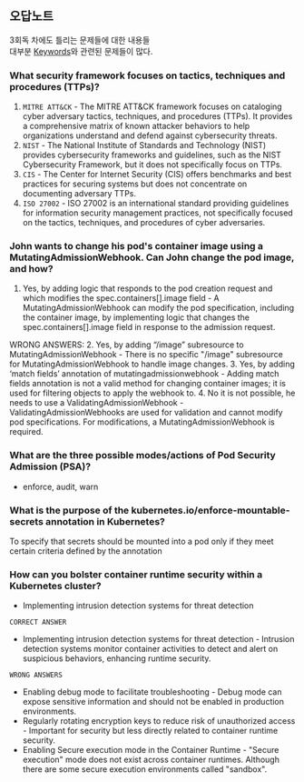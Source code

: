 ## 오답노트

3회독 차에도 틀리는 문제들에 대한 내용들 <br>
대부분 [Keywords](../commentary-2-kor/README.md#key-words)와 관련된 문제들이 많다.

### What security framework focuses on tactics, techniques and procedures (TTPs)?

1. `MITRE ATT&CK` - The MITRE ATT&CK framework focuses on cataloging cyber adversary tactics, techniques, and procedures (TTPs). It provides a comprehensive matrix of known attacker behaviors to help organizations understand and defend against cybersecurity threats.
2. `NIST` - The National Institute of Standards and Technology (NIST) provides cybersecurity frameworks and guidelines, such as the NIST Cybersecurity Framework, but it does not specifically focus on TTPs.
3. `CIS` - The Center for Internet Security (CIS) offers benchmarks and best practices for securing systems but does not concentrate on documenting adversary TTPs.
4. `ISO 27002` - ISO 27002 is an international standard providing guidelines for information security management practices, not specifically focused on the tactics, techniques, and procedures of cyber adversaries.

### John wants to change his pod's container image using a MutatingAdmissionWebhook. Can John change the pod image, and how?

1. Yes, by adding logic that responds to the pod creation request and which modifies the spec.containers[].image field - A MutatingAdmissionWebhook can modify the pod specification, including the container image, by implementing logic that changes the spec.containers[].image field in response to the admission request.

WRONG ANSWERS: 2. Yes, by adding “/image” subresource to MutatingAdmissionWebhook - There is no specific "/image" subresource for MutatingAdmissionWebhook to handle image changes. 3. Yes, by adding ‘match fields’ annotation of mutatingadmissionwebhook - Adding match fields annotation is not a valid method for changing container images; it is used for filtering objects to apply the webhook to. 4. No it is not possible, he needs to use a ValidatingAdmissionWebhook - ValidatingAdmissionWebhooks are used for validation and cannot modify pod specifications. For modifications, a MutatingAdmissionWebhook is required.

### What are the three possible modes/actions of Pod Security Admission (PSA)?

- enforce, audit, warn

### What is the purpose of the kubernetes.io/enforce-mountable-secrets annotation in Kubernetes?

To specify that secrets should be mounted into a pod only if they meet certain criteria defined by the annotation

### How can you bolster container runtime security within a Kubernetes cluster?

- Implementing intrusion detection systems for threat detection

`CORRECT ANSWER`

- Implementing intrusion detection systems for threat detection - Intrusion detection systems monitor container activities to detect and alert on suspicious behaviors, enhancing runtime security.

`WRONG ANSWERS`

- Enabling debug mode to facilitate troubleshooting - Debug mode can expose sensitive information and should not be enabled in production environments.
- Regularly rotating encryption keys to reduce risk of unauthorized access - Important for security but less directly related to container runtime security.
- Enabling Secure execution mode in the Container Runtime - "Secure execution" mode does not exist across container runtimes. Although there are some secure execution environments called "sandbox".

